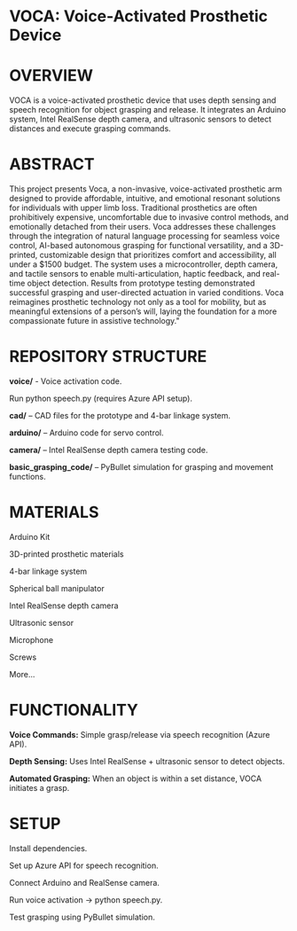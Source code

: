 # VOCA: Voice-Activated Prosthetic Device
# OVERVIEW  
VOCA is a voice-activated prosthetic device that uses depth sensing and speech recognition for object grasping and release. It integrates an Arduino system, Intel RealSense depth camera, and ultrasonic sensors to detect distances and execute grasping commands.

# ABSTRACT  
This project presents Voca, a non-invasive, voice-activated prosthetic arm designed to provide affordable, intuitive, and emotional resonant solutions for individuals with upper limb loss. Traditional prosthetics are often prohibitively expensive, uncomfortable due to invasive control methods, and emotionally detached from their users. Voca addresses these challenges through the integration of natural language processing for seamless voice control, AI-based autonomous grasping for functional versatility, and a 3D-printed, customizable design that prioritizes comfort and accessibility, all under a $1500 budget. The system uses a microcontroller, depth camera, and tactile sensors to enable multi-articulation, haptic feedback, and real-time object detection. Results from prototype testing demonstrated successful grasping and user-directed actuation in varied conditions. Voca reimagines prosthetic technology not only as a tool for mobility, but as meaningful extensions of a person’s will, laying the foundation for a more compassionate future in assistive technology."

# REPOSITORY STRUCTURE

**voice/** - Voice activation code.

Run python speech.py (requires Azure API setup).


**cad/** 
– CAD files for the prototype and 4-bar linkage system.


**arduino/** 
– Arduino code for servo control.


**camera/** 
– Intel RealSense depth camera testing code.


**basic_grasping_code/**
– PyBullet simulation for grasping and movement functions.

# MATERIALS

Arduino Kit

3D-printed prosthetic materials

4-bar linkage system

Spherical ball manipulator

Intel RealSense depth camera

Ultrasonic sensor

Microphone

Screws

More...

# FUNCTIONALITY

**Voice Commands:**
Simple grasp/release via speech recognition (Azure API).

**Depth Sensing:**
Uses Intel RealSense + ultrasonic sensor to detect objects.

**Automated Grasping:**
When an object is within a set distance, VOCA initiates a grasp.

# SETUP

Install dependencies.

Set up Azure API for speech recognition.

Connect Arduino and RealSense camera.

Run voice activation → python speech.py.

Test grasping using PyBullet simulation.
